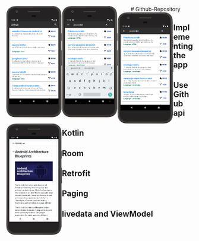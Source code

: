 <p align="center">
# Github-Repository
<img align="left" width="150" height="300" src=https://github.com/ThantZinAung26/Github-Repository/blob/master/screenshot/device-2019-07-08-220813.png>
<img align="left" width="150" height="300" src=https://github.com/ThantZinAung26/Github-Repository/blob/master/screenshot/device-2019-07-08-221013.png>
<img align="left" width="150" height="300" src=https://github.com/ThantZinAung26/Github-Repository/blob/master/screenshot/device-2019-07-08-221042.png>
<img align="left" width="150" height="300"src=https://github.com/ThantZinAung26/Github-Repository/blob/master/screenshot/device-2019-07-08-221205.png>
</p>
<h2>Implementing the app</h2>
<h2>Use Github api</h2>
<h2>Kotlin</h2>
<h2>Room</h2>
  <h2>Retrofit</h2>
<h2>Paging</h2>
<h2>livedata and ViewModel</h2>
